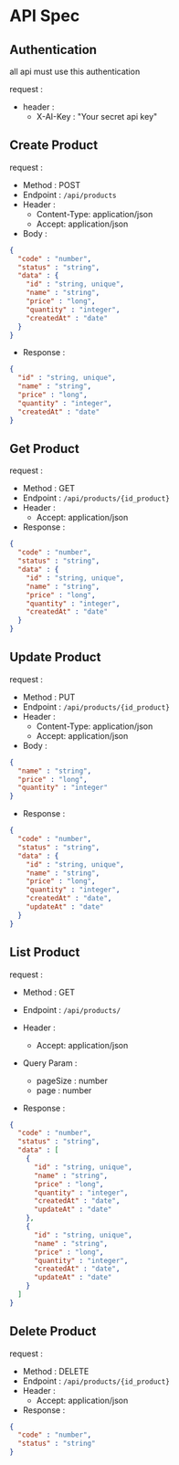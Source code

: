 # API Spec

## Authentication

all api must use this authentication

request :
- header :
  - X-AI-Key : "Your secret api key"

## Create Product

request :
- Method : POST
- Endpoint : `/api/products`
- Header :
  - Content-Type: application/json
  - Accept: application/json
- Body :
```json
{
  "code" : "number",
  "status" : "string",
  "data" : {
    "id" : "string, unique",
    "name" : "string",
    "price" : "long",
    "quantity" : "integer",
    "createdAt" : "date"
  }
}
```
- Response :
```json
{
  "id" : "string, unique",
  "name" : "string",
  "price" : "long",
  "quantity" : "integer",
  "createdAt" : "date"
}
```

## Get Product

request :
- Method : GET
- Endpoint : `/api/products/{id_product}`
- Header :
  - Accept: application/json
- Response :
```json
{
  "code" : "number",
  "status" : "string",
  "data" : {
    "id" : "string, unique",
    "name" : "string",
    "price" : "long",
    "quantity" : "integer",
    "createdAt" : "date"
  }
}
```

## Update Product

request :
- Method : PUT
- Endpoint : `/api/products/{id_product}`
- Header :
  - Content-Type: application/json
  - Accept: application/json
- Body :
```json
{
  "name" : "string",
  "price" : "long",
  "quantity" : "integer"
}
```
- Response :
```json
{
  "code" : "number",
  "status" : "string",
  "data" : {
    "id" : "string, unique",
    "name" : "string",
    "price" : "long",
    "quantity" : "integer",
    "createdAt" : "date",
    "updateAt" : "date"
  }
}
```

## List Product

request :
- Method : GET
- Endpoint : `/api/products/`
- Header :
  - Accept: application/json
- Query Param :
  - pageSize : number
  - page : number
  
- Response :
```json
{
  "code" : "number",
  "status" : "string",
  "data" : [
    {
      "id" : "string, unique",
      "name" : "string",
      "price" : "long",
      "quantity" : "integer",
      "createdAt" : "date",
      "updateAt" : "date"
    },
    {
      "id" : "string, unique",
      "name" : "string",
      "price" : "long",
      "quantity" : "integer",
      "createdAt" : "date",
      "updateAt" : "date"
    }
  ]
}
```

## Delete Product
request :
- Method : DELETE
- Endpoint : `/api/products/{id_product}`
- Header :
  - Accept: application/json
- Response :
```json
{
  "code" : "number",
  "status" : "string"
}
```
